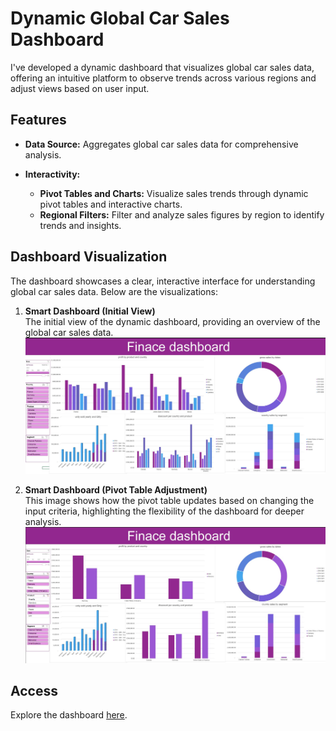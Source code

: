 # Dynamic Global Car Sales Dashboard

I've developed a dynamic dashboard that visualizes global car sales data, offering an intuitive platform to observe trends across various regions and adjust views based on user input.

## Features

- **Data Source:** Aggregates global car sales data for comprehensive analysis.

- **Interactivity:**
  - **Pivot Tables and Charts:** Visualize sales trends through dynamic pivot tables and interactive charts.
  - **Regional Filters:** Filter and analyze sales figures by region to identify trends and insights.

## Dashboard Visualization

The dashboard showcases a clear, interactive interface for understanding global car sales data. Below are the visualizations:

1. **Smart Dashboard (Initial View)**  
   The initial view of the dynamic dashboard, providing an overview of the global car sales data.  
   ![Smart Dashboard](smart%20Dashboard.JPG)

2. **Smart Dashboard (Pivot Table Adjustment)**  
   This image shows how the pivot table updates based on changing the input criteria, highlighting the flexibility of the dashboard for deeper analysis.  
   ![Smart Dashboard 2nd Image](smart%20Dashboard%202nd%20image%20.jpg)

## Access

Explore the dashboard [here](https://www.google.com/url?sa=t&rct=j&q=&esrc=s&source=web&cd=&ved=2ahUKEwj845r8xfP5AhWAQEEAHeS8AS4QFnoECAcQAQ&url=https%3A%2F%2Fgo.microsoft.com%2Ffwlink%2F%3FLinkID%3D521962&usg=AOvVaw2vd06xWtIxQTTv-3KBpe8y).
